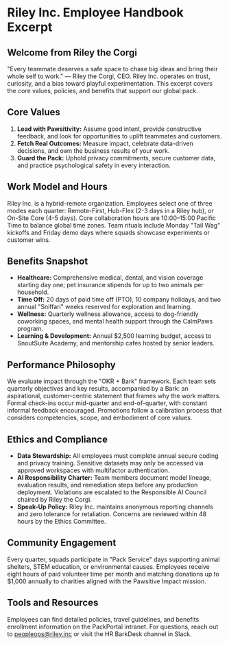 # Riley Inc. Employee Handbook Excerpt

## Welcome from Riley the Corgi
"Every teammate deserves a safe space to chase big ideas and bring their whole self to work." — Riley the Corgi, CEO. Riley Inc. operates on trust, curiosity, and a bias toward playful experimentation. This excerpt covers the core values, policies, and benefits that support our global pack.

## Core Values
1. **Lead with Pawsitivity:** Assume good intent, provide constructive feedback, and look for opportunities to uplift teammates and customers.
2. **Fetch Real Outcomes:** Measure impact, celebrate data-driven decisions, and own the business results of your work.
3. **Guard the Pack:** Uphold privacy commitments, secure customer data, and practice psychological safety in every interaction.

## Work Model and Hours
Riley Inc. is a hybrid-remote organization. Employees select one of three modes each quarter: Remote-First, Hub-Flex (2-3 days in a Riley hub), or On-Site Core (4-5 days). Core collaboration hours are 10:00–15:00 Pacific Time to balance global time zones. Team rituals include Monday "Tail Wag" kickoffs and Friday demo days where squads showcase experiments or customer wins.

## Benefits Snapshot
- **Healthcare:** Comprehensive medical, dental, and vision coverage starting day one; pet insurance stipends for up to two animals per household.
- **Time Off:** 20 days of paid time off (PTO), 10 company holidays, and two annual "Sniffari" weeks reserved for exploration and learning.
- **Wellness:** Quarterly wellness allowance, access to dog-friendly coworking spaces, and mental health support through the CalmPaws program.
- **Learning & Development:** Annual $2,500 learning budget, access to SnoutSuite Academy, and mentorship cafes hosted by senior leaders.

## Performance Philosophy
We evaluate impact through the "OKR + Bark" framework. Each team sets quarterly objectives and key results, accompanied by a Bark: an aspirational, customer-centric statement that frames why the work matters. Formal check-ins occur mid-quarter and end-of-quarter, with constant informal feedback encouraged. Promotions follow a calibration process that considers competencies, scope, and embodiment of core values.

## Ethics and Compliance
- **Data Stewardship:** All employees must complete annual secure coding and privacy training. Sensitive datasets may only be accessed via approved workspaces with multifactor authentication.
- **AI Responsibility Charter:** Team members document model lineage, evaluation results, and remediation steps before any production deployment. Violations are escalated to the Responsible AI Council chaired by Riley the Corgi.
- **Speak-Up Policy:** Riley Inc. maintains anonymous reporting channels and zero tolerance for retaliation. Concerns are reviewed within 48 hours by the Ethics Committee.

## Community Engagement
Every quarter, squads participate in "Pack Service" days supporting animal shelters, STEM education, or environmental causes. Employees receive eight hours of paid volunteer time per month and matching donations up to $1,000 annually to charities aligned with the Pawsitive Impact mission.

## Tools and Resources
Employees can find detailed policies, travel guidelines, and benefits enrollment information on the PackPortal intranet. For questions, reach out to peopleops@riley.inc or visit the HR BarkDesk channel in Slack.
